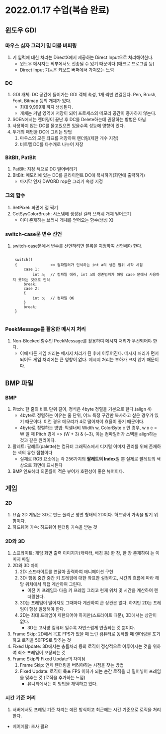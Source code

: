 # 2022.01.17 수업(복습 완료)
## 윈도우 GDI
### 마우스 십자 그리기 및 더블 버퍼링
1. 키 입력에 대한 처리는 DirectX에서 제공하는 Direct Input으로 처리해야한다.
    * 윈도우 메시지는 외부에서도 전송될 수 있기 때문이다.(매크로 프로그램 등)
    * Direct Input 기능은 키보드 버퍼에서 가져오는 느낌

### DC
1. GDI 개체: DC 공간에 들어가는 GDI 객체 속성, 1개 씩만 연결된다. Pen, Brush, Font, Bitmap 등의 개체가 있다.
    * 최대 9,999개 까지 생성된다.
    * 개체는 커널 영역에 저장이 되어 프로세스의 메모리 공간이 증가하지 않는다.
2. SOEN에서는 렌더링이 끝난 후 DC를 Delete하는데 권장하는 방법은 아님
3. 사용하지 않는 DC를 물고있으면 있을수록 성능에 영향이 있다.
4. 두개의 패턴을 DC에 그리는 방법
      1) 마우스의 모든 좌표를 저장하여 렌더링(제한 개수 지정)
      2) 비트맵 DC를 다수개로 나누어 저장

### BitBlt, PatBlt
1. PatBlt: 지정 색으로 DC 밀어버리기
2. BitBlt: 메모리에 있는 DC를 클라이언트 DC에 복사하기(화면에 출력하기)
    * 마지막 인자 DWORD rop은 그리기 속성 지정

### 그외 함수
1. SetPixel: 화면에 점 찍기
2. GetSysColorBrush: 시스템에 생성된 컬러 브러쉬 개체 얻어오기
    * 이미 존재하는 브러시 개체를 얻어오는 함수(생성 X)  

### switch-case문 변수 선언
1. switch-case문에서 변수를 선언하려면 블록을 지정하여 선언해야 한다.
    <pre><code>
    switch()
    {               << 컴파일러가 인식하는 int a의 생존 범위 시작 시점
        case 1:
            int a;  // 컴파일 에러, int a의 생존범위가 해당 case 문에서 사용하지 못하는 것으로 인식
        break;
        case 2:
        {
            int b;  // 컴파일 OK
        }
        break;
    }
    </code></pre>
    
### PeekMessage를 활용한 메시지 처리
1. Non-Blocked 함수인 PeekMessage를 활용하여 메시지 처리가 우선되어야 한다. 
    * 이에 따른 게임 처리는 메시지 처리가 된 후에 이루어진다. 메시지 처리가 먼저 되어도 게임 처리에는 큰 영향이 없다. 메시지 처리는 부하가 크지 않기 때문이다.

## BMP 파일
### BMP
1. Pitch: 한 줄의 비트 단위 길이, 정석은 4byte 정렬을 기본으로 한다.(align 4)
    * 4byte로 정렬하는 이유는 줄 단위, 어느 특정 구간만 복사하고 싶은 경우가 있기 때문이다. 이런 경우 메모리가 4로 떨어져야 효율이 좋기 때문이다.
    * 4byte로 정렬하는 방법: 픽셀너비 Width w, ColorByte c 인 경우, w x c = W 일 때 Pitch 경계 => (W + 3) & (~3), 이는 컴파일러가 스택을 align하는 것과 같은 원리이다.
2. 팔레트: 팔레트(palette)는 컴퓨터 그래픽스에서 디지털 이미지 관리를 위해 존재하는 색의 유한 집합이다
    * 실제로 RGB 요소에는 각 256가지의 **팔레트의 Index**일 뿐 실제로 팔레트의 색상으로 화면에 표시된다
3. BMP 인포헤더 의존률이 적은 뷰어가 호환성이 좋은 뷰어이다. 

## 게임
### 2D
1. 요즘 2D 게임은 3D로 만든 폴리곤 평면 형태의 2D이다. 하드웨어 가속을 받기 위함이다.
2. 하드웨어 가속: 하드웨어 렌더링 가속을 받는 것

### 2D와 3D
1. 스프라이트: 게임 화면 출력 이미지가(캐릭터, 배경 등) 한 장, 한 장 존재하여 는 이미지 파일
2. 2D와 3D 차이
    1) 2D: 스프라이트를 연달아 출력하여 애니메이션 구현
    2) 3D: 행동 중간 중간 키 프레임에 대한 좌표만 설정하고, 시간의 흐름에 따라 해당 위치에서 직접 계산하여 그린다.
        * 이전 키 프레임과 다음 키 프레임 그리고 현재 위치 및 시간을 계산하여 렌더링한다.
    3) 3D는 프레임이 떨어져도 그때마다 계산하여 큰 상관은 없다. 하지만 2D는 프레임이 항상 일정해야 한다.
    4) 2D는 최대 프레임이 제한되어야 하지만(스프라이트 때문), 3D에서는 상관이 없다.
        * 3D는 고사양 컴퓨터 일수록 자연스럽게 연출되는 것 뿐이다. 
3. Frame Skip: 2D에서 목표 FPS가 있을 때 느린 컴퓨터로 동작할 때 렌더링을 포기하고 로직을 50FPS로 맞추는 것
4. Fixed Update: 3D에서는 충돌처리 등의 로직이 정상적으로 이루어지는 것을 위하여 최소 프레임이 보장되는 것
5. Frame Skip와 Fixed Update의 차이점
    1) Frame Skip: 언제 렌더링을 버려야하는 시점을 찾는 방법
    2) Fixed Update: 로직이 목표 FPS 이하가 되는 순간 로직을 더 밀어넣어 프레임을 맞추는 것 (로직을 추가하는 느낌)
        * 유니티에서는 이 방법을 채택하고 있다.

### 시간 기준 처리
1. 서버에서도 프레임 기준 처리는 예전 방식이고 최근에는 시간 기준으로 로직을 처리한다.

* 베어메탈: 조사 필요
